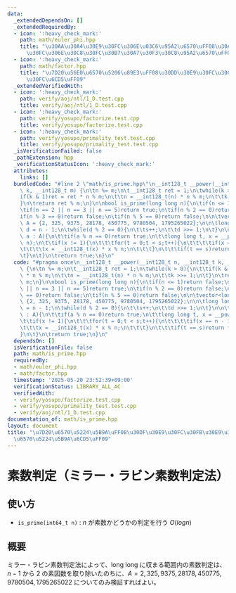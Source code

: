 ```yaml
---
data:
  _extendedDependsOn: []
  _extendedRequiredBy:
  - icon: ':heavy_check_mark:'
    path: math/euler_phi.hpp
    title: "\u30AA\u30A4\u30E9\u30FC\u306E\u03C6\u95A2\u6570\uFF08\u30AA\u30A4\u30E9\
      \u30FC\u306E\u30C8\u30FC\u30B7\u30A7\u30F3\u30C8\u95A2\u6570\uFF09"
  - icon: ':heavy_check_mark:'
    path: math/factor.hpp
    title: "\u7D20\u56E0\u6570\u5206\u89E3\uFF08\u30DD\u30E9\u30FC\u30C9\u30FB\u30ED\
      \u30FC\u6CD5\uFF09"
  _extendedVerifiedWith:
  - icon: ':heavy_check_mark:'
    path: verify/aoj/ntl/1_D.test.cpp
    title: verify/aoj/ntl/1_D.test.cpp
  - icon: ':heavy_check_mark:'
    path: verify/yosupo/factorize.test.cpp
    title: verify/yosupo/factorize.test.cpp
  - icon: ':heavy_check_mark:'
    path: verify/yosupo/primality_test.test.cpp
    title: verify/yosupo/primality_test.test.cpp
  _isVerificationFailed: false
  _pathExtension: hpp
  _verificationStatusIcon: ':heavy_check_mark:'
  attributes:
    links: []
  bundledCode: "#line 2 \"math/is_prime.hpp\"\n__int128_t __power(__int128_t n, __int128_t\
    \ k, __int128_t m) {\n\tn %= m;\n\t__int128_t ret = 1;\n\twhile(k > 0){\n\t\t\
    if(k & 1)ret = ret * n % m;\n\t\tn = __int128_t(n) * n % m;\n\t\tk >>= 1;\n\t\
    }\n\treturn ret % m;\n}\n\nbool is_prime(long long n){\n\tif(n <= 1)return false;\n\
    \tif(n == 2 || n == 3 || n == 5)return true;\n\tif(n % 2 == 0)return false;\n\t\
    if(n % 3 == 0)return false;\n\tif(n % 5 == 0)return false;\n\n\tvector<long long>\
    \ A = {2, 325, 9375, 28178, 450775, 9780504, 1795265022};\n\n\tlong long s = 0,\
    \ d = n - 1;\n\twhile(d % 2 == 0){\n\t\ts++;\n\t\td >>= 1;\n\t}\n\n\tfor (auto\
    \ a : A){\n\t\tif(a % n == 0)return true;\n\t\tlong long t, x = __power(a, d,\
    \ n);\n\t\tif(x != 1){\n\t\t\tfor(t = 0;t < s;t++){\n\t\t\t\tif(x == n - 1)break;\n\
    \t\t\t\tx = __int128_t(x) * x % n;\n\t\t\t}\n\t\t\tif(t == s)return false;\n\t\
    \t}\n\t}\n\treturn true;\n}\n"
  code: "#pragma once\n__int128_t __power(__int128_t n, __int128_t k, __int128_t m)\
    \ {\n\tn %= m;\n\t__int128_t ret = 1;\n\twhile(k > 0){\n\t\tif(k & 1)ret = ret\
    \ * n % m;\n\t\tn = __int128_t(n) * n % m;\n\t\tk >>= 1;\n\t}\n\treturn ret %\
    \ m;\n}\n\nbool is_prime(long long n){\n\tif(n <= 1)return false;\n\tif(n == 2\
    \ || n == 3 || n == 5)return true;\n\tif(n % 2 == 0)return false;\n\tif(n % 3\
    \ == 0)return false;\n\tif(n % 5 == 0)return false;\n\n\tvector<long long> A =\
    \ {2, 325, 9375, 28178, 450775, 9780504, 1795265022};\n\n\tlong long s = 0, d\
    \ = n - 1;\n\twhile(d % 2 == 0){\n\t\ts++;\n\t\td >>= 1;\n\t}\n\n\tfor (auto a\
    \ : A){\n\t\tif(a % n == 0)return true;\n\t\tlong long t, x = __power(a, d, n);\n\
    \t\tif(x != 1){\n\t\t\tfor(t = 0;t < s;t++){\n\t\t\t\tif(x == n - 1)break;\n\t\
    \t\t\tx = __int128_t(x) * x % n;\n\t\t\t}\n\t\t\tif(t == s)return false;\n\t\t\
    }\n\t}\n\treturn true;\n}\n"
  dependsOn: []
  isVerificationFile: false
  path: math/is_prime.hpp
  requiredBy:
  - math/euler_phi.hpp
  - math/factor.hpp
  timestamp: '2025-05-20 23:52:39+09:00'
  verificationStatus: LIBRARY_ALL_AC
  verifiedWith:
  - verify/yosupo/factorize.test.cpp
  - verify/yosupo/primality_test.test.cpp
  - verify/aoj/ntl/1_D.test.cpp
documentation_of: math/is_prime.hpp
layout: document
title: "\u7D20\u6570\u5224\u5B9A\uFF08\u30DF\u30E9\u30FC\u30FB\u30E9\u30D3\u30F3\u7D20\
  \u6570\u5224\u5B9A\u6CD5\uFF09"
---
```


# 素数判定（ミラー・ラビン素数判定法）

## 使い方

- ``is_prime(int64_t n)`` : $n$ が素数かどうかの判定を行う $O(log n)$

## 概要

ミラー・ラビン素数判定法によって、long long に収まる範囲内の素数判定は、$n-1$ から $2$ の素因数を取り除いたのちに、$A = {2, 325, 9375, 28178, 450775, 9780504, 1795265022}$ についてのみ検証すればよい。
